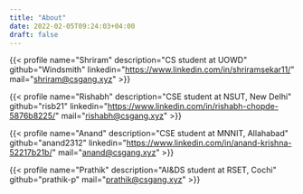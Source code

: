 ```yaml
---
title: "About"
date: 2022-02-05T09:24:03+04:00
draft: false
---
```


{{< profile name="Shriram" description="CS student at UOWD" github="Windsmith" linkedin="https://www.linkedin.com/in/shriramsekar11/" mail="shriram@csgang.xyz" >}}

{{< profile name="Rishabh" description="CSE student at NSUT, New Delhi" github="risb21" linkedin="https://www.linkedin.com/in/rishabh-chopde-5876b8225/" mail="rishabh@csgang.xyz" >}}

{{< profile name="Anand" description="CSE student at MNNIT, Allahabad" github="anand2312" linkedin="https://www.linkedin.com/in/anand-krishna-52217b21b/" mail="anand@csgang.xyz" >}}

{{< profile name="Prathik" description="AI&DS student at RSET, Cochi" github="prathik-p" mail="prathik@csgang.xyz" >}}
